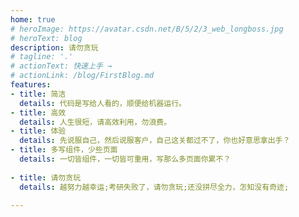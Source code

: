 ```yaml
---
home: true
# heroImage: https://avatar.csdn.net/B/5/2/3_web_longboss.jpg
# heroText: blog
description: 请勿贪玩
# tagline: '.'
# actionText: 快速上手 →
# actionLink: /blog/FirstBlog.md
features:
- title: 简洁
  details: 代码是写给人看的，顺便给机器运行。
- title: 高效
  details: 人生很短，请高效利用，勿浪费。
- title: 体验
  details: 先说服自己，然后说服客户，自己这关都过不了，你也好意思拿出手？
- title: 多写组件，少些页面
  details: 一切皆组件，一切皆可重用，写那么多页面你累不？
   
- title: 请勿贪玩
  details: 越努力越幸运;考研失败了，请勿贪玩;还没拼尽全力，怎知没有奇迹;
   
---
```

